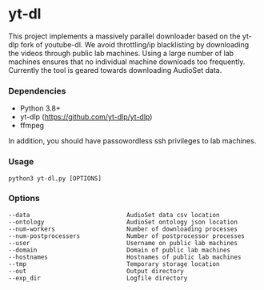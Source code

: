 # yt-dl
This project implements a massively parallel downloader based on the yt-dlp fork of youtube-dl. We avoid throttling/ip blacklisting by downloading the videos through public lab machines. Using a large number of lab machines ensures that no individual machine downloads too frequently. Currently the tool is geared towards downloading AudioSet data.

### Dependencies
- Python 3.8+
- yt-dlp (https://github.com/yt-dlp/yt-dlp)
- ffmpeg

In addition, you should have passowordless ssh privileges to lab machines.

### Usage
```
python3 yt-dl.py [OPTIONS]
```

### Options
    --data                           AudioSet data csv location
    --ontology                       AudioSet ontology json location
    --num-workers                    Number of downloading processes
    --num-postprocessers             Number of postprocessor processes
    --user                           Username on public lab machines
    --domain                         Domain of public lab machines
    --hostnames                      Hostnames of public lab machines
    --tmp                            Temporary storage location
    --out                            Output directory
    --exp_dir                        Logfile directory
